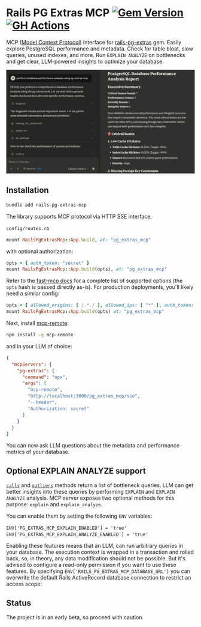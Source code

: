 # Rails PG Extras MCP [![Gem Version](https://badge.fury.io/rb/rails-pg-extras-mcp.svg)](https://badge.fury.io/rb/rails-pg-extras-mcp) [![GH Actions](https://github.com/pawurb/rails-pg-extras-mcp/actions/workflows/ci.yml/badge.svg)](https://github.com/pawurb/rails-pg-extras-mcp/actions)

MCP ([Model Context Protocol](https://modelcontextprotocol.io/introduction)) interface for [rails-pg-extras](https://github.com/pawurb/rails-pg-extras) gem. Easily explore PostgreSQL performance and metadata. Check for table bloat, slow queries, unused indexes, and more. Run `EXPLAIN ANALYZE` on bottlenecks and get clear, LLM-powered insights to optimize your database.

![LLM interface](https://github.com/pawurb/rails-pg-extras/raw/main/pg-extras-mcp.png)

## Installation

```bash
bundle add rails-pg-extras-mcp
```

The library supports MCP protocol via HTTP SSE interface. 

`config/routes.rb`

```ruby
mount RailsPgExtrasMcp::App.build, at: "pg_extras_mcp"
```

with optional authorization:

```ruby
opts = { auth_token: "secret" }
mount RailsPgExtrasMcp::App.build(opts), at: "pg_extras_mcp"
```

Refer to the [fast-mcp docs](https://github.com/yjacquin/fast-mcp) for a complete list of supported options (the `opts` hash is passed directly as-is). For production deployments, you'll likely need a similar config:

```ruby
opts = { allowed_origins: [ /.*./ ], allowed_ips: [ "*" ], auth_token: "secret", localhost_only: false }
mount RailsPgExtrasMcp::App.build(opts) at: "pg_extras_mcp"
```

Next, install [mcp-remote](https://github.com/geelen/mcp-remote):

```bash
npm install -g mcp-remote
```

and in your LLM of choice:

```json
{
  "mcpServers": {
    "pg-extras": {
      "command": "npx",
      "args": [
        "mcp-remote",
        "http://localhost:3000/pg_extras_mcp/sse",
        "--header",
        "Authorization: secret"
      ]
    }
  }
}
```

You can now ask LLM questions about the metadata and performance metrics of your database.

## Optional EXPLAIN ANALYZE support

[`calls`](https://github.com/pawurb/rails-pg-extras?tab=readme-ov-file#calls) and [`outliers`](https://github.com/pawurb/rails-pg-extras?tab=readme-ov-file#outliers) methods return a list of bottleneck queries. LLM can get better insights into these queries by performing `EXPLAIN` and `EXPLAIN ANALYZE` analysis. MCP server exposes two optional methods for this purpose: `explain` and `explain_analyze`. 

You can enable them by setting the following `ENV` variables:

`ENV['PG_EXTRAS_MCP_EXPLAIN_ENABLED'] = 'true'`
`ENV['PG_EXTRAS_MCP_EXPLAIN_ANALYZE_ENABLED'] = 'true'`

Enabling these features means that an LLM, can run arbitrary queries in your database. The execution context is wrapped in a transaction and rolled back, so, in theory, any data modification should not be possible. But it's advised to configure a read-only permission if you want to use these features. By specifying `ENV['RAILS_PG_EXTRAS_MCP_DATABASE_URL']` you can overwrite the default Rails ActiveRecord database connection to restrict an access scope:

## Status

The project is in an early beta, so proceed with caution.
